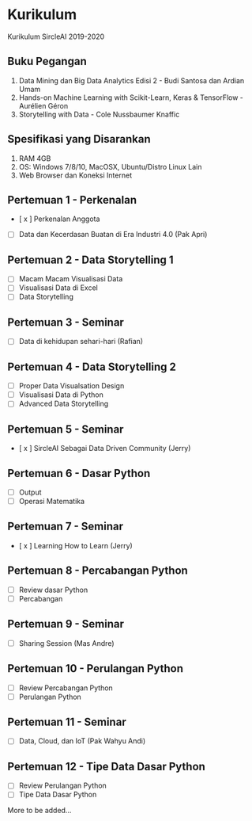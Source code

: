 # Kurikulum
Kurikulum SircleAI 2019-2020

## Buku Pegangan
1. Data Mining dan Big Data Analytics Edisi 2 - Budi Santosa dan Ardian Umam
2. Hands-on Machine Learning with Scikit-Learn, Keras & TensorFlow - Aurélien Géron
3. Storytelling with Data - Cole Nussbaumer Knaffic

## Spesifikasi yang Disarankan
1. RAM 4GB
2. OS: Windows 7/8/10, MacOSX, Ubuntu/Distro Linux Lain
3. Web Browser dan Koneksi Internet

## Pertemuan 1 - Perkenalan
- [ x ] Perkenalan Anggota
- [ ] Data dan Kecerdasan Buatan di Era Industri 4.0 (Pak Apri)

## Pertemuan 2 - Data Storytelling 1
- [ ] Macam Macam Visualisasi Data
- [ ] Visualisasi Data di Excel
- [ ] Data Storytelling

## Pertemuan 3 - Seminar
- [ ] Data di kehidupan sehari-hari (Rafian)

## Pertemuan 4 - Data Storytelling 2
- [ ] Proper Data Visualsation Design
- [ ] Visualisasi Data di Python
- [ ] Advanced Data Storytelling

## Pertemuan 5 - Seminar
- [ x ] SircleAI Sebagai Data Driven Community (Jerry)

## Pertemuan 6 - Dasar Python
- [ ] Output
- [ ] Operasi Matematika

## Pertemuan 7 - Seminar
- [ x ] Learning How to Learn (Jerry)

## Pertemuan 8 - Percabangan Python
- [ ] Review dasar Python
- [ ] Percabangan

## Pertemuan 9 - Seminar
- [ ] Sharing Session (Mas Andre)

## Pertemuan 10 - Perulangan Python
- [ ] Review Percabangan Python
- [ ] Perulangan Python

## Pertemuan 11 - Seminar
- [ ] Data, Cloud, dan IoT (Pak Wahyu Andi)

## Pertemuan 12 - Tipe Data Dasar Python
- [ ] Review Perulangan Python
- [ ] Tipe Data Dasar Python

More to be added...
